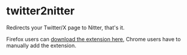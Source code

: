 # twitter2nitter

Redirects your Twitter/X page to Nitter, that's it.

Firefox users can [download the extension here](https://addons.mozilla.org/en-US/firefox/addon/twitter-to-nitter),
Chrome users have to manually add the extension.
